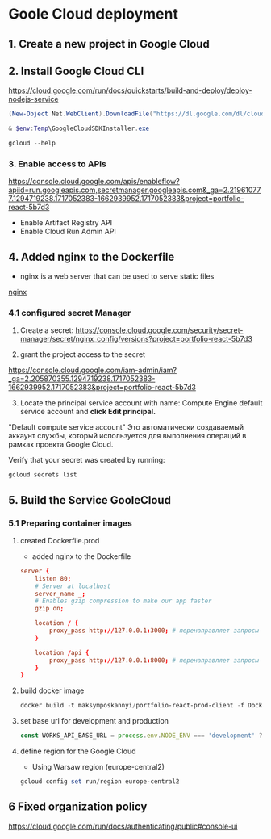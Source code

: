 # Goole Cloud deployment

## 1. Create a new project in Google Cloud

## 2. Install Google Cloud CLI

<https://cloud.google.com/run/docs/quickstarts/build-and-deploy/deploy-nodejs-service>

```powershell
(New-Object Net.WebClient).DownloadFile("https://dl.google.com/dl/cloudsdk/channels/rapid/GoogleCloudSDKInstaller.exe", "$env:Temp\GoogleCloudSDKInstaller.exe")

& $env:Temp\GoogleCloudSDKInstaller.exe
```

```powershell
gcloud --help
```

### 3. Enable access to APIs

<https://console.cloud.google.com/apis/enableflow?apiid=run.googleapis.com,secretmanager.googleapis.com&_ga=2.219610777.1294719238.1717052383-1662939952.1717052383&project=portfolio-react-5b7d3>

- Enable Artifact Registry API
- Enable Cloud Run Admin API

## 4. Added nginx to the Dockerfile

- nginx is a web server that can be used to serve static files

[nginx](https://cloud.google.com/run/docs/internet-proxy-nginx-sidecar)

### 4.1 configured secret Manager

1. Create a secret:
<https://console.cloud.google.com/security/secret-manager/secret/nginx_config/versions?project=portfolio-react-5b7d3>

2. grant the project access to the secret

<https://console.cloud.google.com/iam-admin/iam?_ga=2.205870355.1294719238.1717052383-1662939952.1717052383&project=portfolio-react-5b7d3>

3. Locate the principal service account with name: Compute Engine default service account and **click Edit principal.**

"Default compute service account"  Это автоматически создаваемый аккаунт службы, который используется для выполнения операций в рамках проекта Google Cloud.

Verify that your secret was created by running:

```powershell
gcloud secrets list
```

## 5. Build the Service GooleCloud

### 5.1 Preparing container images

1. created Dockerfile.prod
    - added nginx to the Dockerfile

    ```conf
    server {
        listen 80;
        # Server at localhost
        server_name _;
        # Enables gzip compression to make our app faster
        gzip on;

        location / {
            proxy_pass http://127.0.0.1:3000; # перенаправляет запросы на сервер разработки webpack
        }

        location /api {
            proxy_pass http://127.0.0.1:8000; # перенаправляет запросы на сервер Express
        }
    }
    ```

2. build docker image

    ```powershell
    docker build -t maksymposkannyi/portfolio-react-prod-client -f Dockerfile.prod .
    ```

3. set base url for development and production

    ```JavaScript
    const WORKS_API_BASE_URL = process.env.NODE_ENV === 'development' ? 'http://localhost:8000/api/works' : "/api/works";
    ```

4. define region for the Google Cloud

   - Using Warsaw region (europe-central2)

    ```powershell
    gcloud config set run/region europe-central2
    ```

## 6 Fixed organization policy

<https://cloud.google.com/run/docs/authenticating/public#console-ui>

